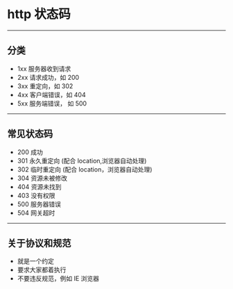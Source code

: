 # http 状态码

---

## 分类

- 1xx 服务器收到请求
- 2xx 请求成功，如 200
- 3xx 重定向，如 302
- 4xx 客户端错误，如 404
- 5xx 服务端错误， 如 500

---

## 常见状态码

- 200 成功
- 301 永久重定向 (配合 location,浏览器自动处理)
- 302 临时重定向 (配合 location，浏览器自动处理)
- 304 资源未被修改
- 404 资源未找到
- 403 没有权限
- 500 服务器错误
- 504 网关超时

---

## 关于协议和规范

- 就是一个约定
- 要求大家都着执行
- 不要违反规范，例如 IE 浏览器
